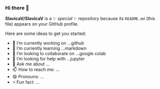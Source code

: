 ### Hi there 👋


**SlavicaV/SlavicaV** is a ✨ _special_ ✨ repository because its `README.md` (this file) appears on your GitHub profile.

Here are some ideas to get you started:

- 🔭 I’m currently working on ...github
- 🌱 I’m currently learning ...markdown
- 👯 I’m looking to collaborate on ...google colab
- 🤔 I’m looking for help with ...jupyter
- 💬 Ask me about ...
- 📫 How to reach me: ...
- 😄 Pronouns: ...
- ⚡ Fun fact: ...

